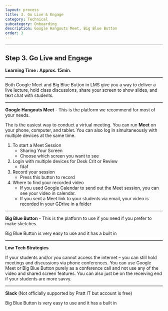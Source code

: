 ```yaml
---
layout: process
title: 3. Go Live & Engage
category: Technical
subcategory: Onboarding
description: Google Hangouts Meet, Big Blue Button
order: 3
---
```


<hr class="homebreak">

## Step 3. Go Live and Engage
**Learning Time : Approx. 15min**.

------

Both Google Meet and Big Blue Button in LMS give you a way to deliver a live lecture, hold class discussions, share your screen to show slides, and text chat with students.

------

<strong id="material">Google Hangouts Meet</strong> - This is the platform we recommend for most of your needs.

The is the easiest way to conduct a virtual meeting. You can run **Meet** on your phone, computer, and tablet. You can also log in simultaneously with multiple devices at the same time. 

1. To start a Meet Session
   - Sharing Your Screen
   - Choose which screen you want to see
2. Login with multiple devices for Desk Crit or Review 
   - fdaf
3. Record your session
   - Press this button  to record
4. Where to find your recorded video
   - If you used Google Calendar to send out the Meet session, you can see your video in calendar.
   - If you sent a Meet link to your students via email, your video is recorded in your GDrive in a folder 

------

<strong id="tooling">Big Blue Button</strong> - This is the platform to use if you need if you prefer to make sketches.

Big Blue Button is very easy to use and it has a built in 



------

<strong id="tooling">Low Tech Strategies</strong>

If your students and/or you cannot access the internet – you can still hold meetings and discussions via phone conferences. You can use Google Meet or Big Blue Button purely as a conference call and not use any of the video and shared screen features. You can also just be on the receiving end if your students are more savvy. 

------

<strong id="tooling">Slack</strong> (Not officially supported by Pratt IT but account is free)

Big Blue Button is very easy to use and it has a built in 
